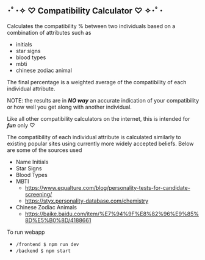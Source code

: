 ## ･ﾟ･✧ ♡ Compatibility Calculator ♡ ✧･ﾟ･
Calculates the compatibility % between two individuals based on a combination of attributes such as 
* initials
* star signs
* blood types
* mbti
* chinese zodiac animal

The final percentage is a weighted average of the compatibility of each individual attribute. 

NOTE: the results are in _**NO way**_ an accurate indication of your compatibility or how well you get along with another individual. 

Like all other compatibility calculators on the internet, this is intended for _**fun**_ only ♡

The compatibility of each individual attribute is calculated similarly to existing popular sites using currently more widely accepted beliefs.
Below are some of the sources used 
* Name Initials
* Star Signs
* Blood Types
* MBTI
  * https://www.equalture.com/blog/personality-tests-for-candidate-screening/
  * https://styx.personality-database.com/chemistry
* Chinese Zodiac Animals
  * https://baike.baidu.com/item/%E7%94%9F%E8%82%96%E9%85%8D%E5%B0%8D/4188661

To run webapp
* `/frontend $ npm run dev`
* `/backend $ npm start`


